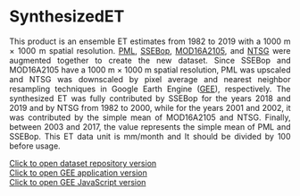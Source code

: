 # SynthesizedET
<p align="justify">This product is an ensemble ET estimates from 1982 to 2019 with a 1000 m × 1000 m spatial resolution. <a href="https://developers.google.com/earth-engine/datasets/catalog/CAS_IGSNRR_PML_V2">PML</a>, <a href="https://edcintl.cr.usgs.gov/downloads/sciweb1/shared//fews/web/global/monthly/eta/downloads/">SSEBop</a>, <a href="https://developers.google.com/earth-engine/datasets/catalog/MODIS_NTSG_MOD16A2_105">MOD16A2105</a>, and <a href="http://files.ntsg.umt.edu/data/ET_global_monthly/Global_8kmResolution/">NTSG</a> were augmented together to create the new dataset. Since SSEBop and MOD16A2105 have a 1000 m × 1000 m spatial resolution, PML was upscaled and NTSG was downscaled by pixel average and nearest neighbor resampling techniques in Google Earth Engine (<a href="https://code.earthengine.google.com/">GEE</a>), respectively. The synthesized ET was fully contributed by SSEBop for the years 2018 and 2019 and by NTSG from 1982 to 2000, while for the years 2001 and 2002, it was contributed by the simple mean of MOD16A2105 and NTSG. Finally, between 2003 and 2017, the value represents the simple mean of PML and SSEBop. This ET data unit is mm/month and It should be divided by 100 before usage.<p>
<a href="https://doi.org/10.7910/DVN/ZGOUED">Click to open dataset repository version</a>
<br/><a href="https://elnashar.users.earthengine.app/view/synthesizedet">Click to open GEE application version</a>
<br/><a href="https://code.earthengine.google.com/7d9bb651b66cfbc4cdb6d968025177e5">Click to open GEE JavaScript version</a>
